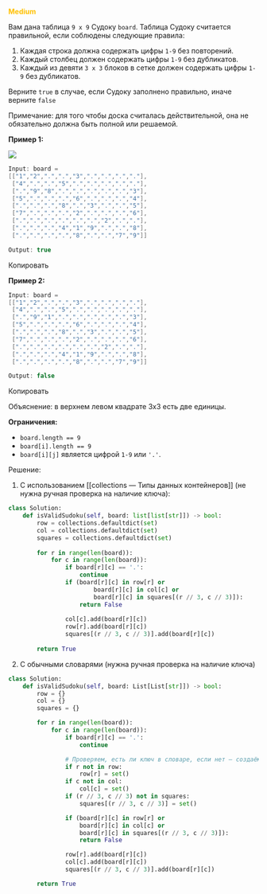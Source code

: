 <span style="color:rgb(255, 192, 0)">**Medium**</span> 

Вам дана таблица `9 x 9` Судоку `board`. Таблица Судоку считается правильной, если соблюдены следующие правила:

1. Каждая строка должна содержать цифры `1-9` без повторений.
2. Каждый столбец должен содержать цифры `1-9` без дубликатов.
3. Каждый из девяти `3 x 3` блоков в сетке должен содержать цифры `1-9` без дубликатов.

Верните `true` в случае, если Судоку заполнено правильно, иначе верните `false`

Примечание: для того чтобы доска считалась действительной, она не обязательно должна быть полной или решаемой.

**Пример 1:**

![](https://imagedelivery.net/CLfkmk9Wzy8_9HRyug4EVA/0be40c5d-2d18-42b8-261b-13ca50de4100/public)

```java
Input: board = 
[["1","2",".",".","3",".",".",".","."],
 ["4",".",".","5",".",".",".",".","."],
 [".","9","8",".",".",".",".",".","3"],
 ["5",".",".",".","6",".",".",".","4"],
 [".",".",".","8",".","3",".",".","5"],
 ["7",".",".",".","2",".",".",".","6"],
 [".",".",".",".",".",".","2",".","."],
 [".",".",".","4","1","9",".",".","8"],
 [".",".",".",".","8",".",".","7","9"]]

Output: true
```

Копировать

**Пример 2:**

```java
Input: board = 
[["1","2",".",".","3",".",".",".","."],
 ["4",".",".","5",".",".",".",".","."],
 [".","9","1",".",".",".",".",".","3"],
 ["5",".",".",".","6",".",".",".","4"],
 [".",".",".","8",".","3",".",".","5"],
 ["7",".",".",".","2",".",".",".","6"],
 [".",".",".",".",".",".","2",".","."],
 [".",".",".","4","1","9",".",".","8"],
 [".",".",".",".","8",".",".","7","9"]]

Output: false
```

Копировать

Объяснение: в верхнем левом квадрате 3x3 есть две единицы.

**Ограничения:**

- `board.length == 9`
- `board[i].length == 9`
- `board[i][j]` является цифрой `1-9` или `'.'`.



Решение:

1) С использованием [[collections — Типы данных контейнеров]] (не нужна ручная проверка на наличие ключа):

```python 
class Solution:  
    def isValidSudoku(self, board: list[list[str]]) -> bool:  
        row = collections.defaultdict(set)
        col = collections.defaultdict(set)  
        squares = collections.defaultdict(set)
          
        for r in range(len(board)):  
            for c in range(len(board)):  
                if board[r][c] == '.':  
                    continue  
                if (board[r][c] in row[r] or  
                        board[r][c] in col[c] or  
                        board[r][c] in squares[(r // 3, c // 3)]):  
                    return False  
  
                col[c].add(board[r][c])  
                row[r].add(board[r][c])  
                squares[(r // 3, c // 3)].add(board[r][c])  
  
        return True
```


2) С обычными словарями (нужна ручная проверка на наличие ключа)

```python
class Solution:
    def isValidSudoku(self, board: List[List[str]]) -> bool:
        row = {}
        col = {}  
        squares = {} 

        for r in range(len(board)):
            for c in range(len(board)):
                if board[r][c] == '.':
                    continue

                # Проверяем, есть ли ключ в словаре, если нет — создаём множество
                if r not in row:
                    row[r] = set()
                if c not in col:
                    col[c] = set()
                if (r // 3, c // 3) not in squares:
                    squares[(r // 3, c // 3)] = set()

                if (board[r][c] in row[r] or
                    board[r][c] in col[c] or
                    board[r][c] in squares[(r // 3, c // 3)]):
                    return False

                row[r].add(board[r][c])
                col[c].add(board[r][c])
                squares[(r // 3, c // 3)].add(board[r][c])

        return True
```